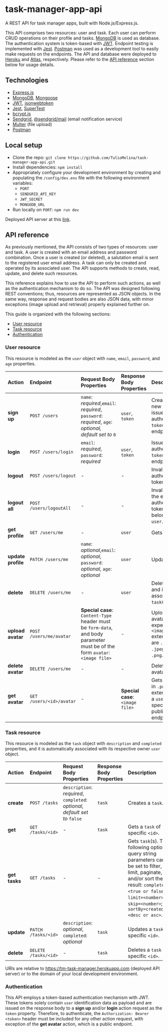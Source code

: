 # task-manager-app-api

A REST API for task manager apps, built with Node.js/Express.js.

This API comprises two resources: user and task. Each user can perform CRUD operations on their profile and tasks. [MongoDB](https://www.mongodb.com/) is used as database. The authentication system is token-based with [JWT](https://jwt.io/). Endpoint testing is implemented with [Jest](https://jestjs.io/). [Postman](https://www.postman.com/) was used as a development tool to easily make requests on the endpoints. The API and database were deployed to [Heroku](https://devcenter.heroku.com/) and [Atlas](https://www.mongodb.com/cloud/atlas), respectively. Please refer to the [API reference](#api-reference) section below for usage details.

## Technologies
- [Express.js](https://expressjs.com/)
- [MongoDB](https://www.mongodb.com/), [Mongoose](https://mongoosejs.com/)
- [JWT](https://jwt.io/), [jsonwebtoken](https://www.npmjs.com/package/jsonwebtoken)
- [Jest](https://jestjs.io/), [SuperTest](https://www.npmjs.com/package/supertest)
- [bcrypt.js](https://www.npmjs.com/package/bcryptjs)
- [Sendgrid](https://www.npmjs.com/package/@sendgrid/mail), [@sendgrid/mail](https://www.npmjs.com/package/@sendgrid/mail) (email notification service) 
- [Multer](https://www.npmjs.com/package/multer) (file upload)
- [Postman](https://www.postman.com/)

## Local setup
- Clone the repo: `git clone https://github.com/TulioMolina/task-manager-app-api.git`
- Install dependencies: `npm install`
- Appropriately configure your development environment by creating and populating the `/config/dev.env` file with the following environment variables:
  - `PORT`
  - `SENDGRID_API_KEY`
  - `JWT_SECRET`
  - `MONGODB_URL`
- Run locally on `PORT`: `npm run dev`

Deployed API server at this [link](https://tm-task-manager.herokuapp.com).

## API reference
As previously mentioned, the API consists of two types of resources: user and task. A user is created with an email address and password combination. Once a user is created (or deleted), a salutation email is sent to the registered user email address. A task can only be created and operated by its associated user.
The API supports methods to create, read, update, and delete such resources.

This reference explains how to use the API to perform such actions, as well as the authentication mechanism to do so. The API was designed following REST conventions; thus, resources are represented as JSON objects. In the same way, response and request bodies are also JSON data, with minor exceptions (image upload and retrieval) properly explained further on.

This guide is organized with the following sections:
  - [User resource](#user-resource)
  - [Task resource](#task-resource)
  - [Authentication](#authentication)

### User resource
This resource is modeled as the `user` object with `name`, `email`, `password`, and `age` properties.

| Action                | Endpoint             | Request Body Properties               | Response Body Properties  | Description
| :---                  |     :---                          |          :---                         | :---                      | :---
| **sign up** | `POST /users` | `name`: *required*,`email`: *required*, `password`: *required*, `age`: *optional, default set to* `0` | `user`, `token` | Creates a new `user` and issues authentication `token`, public endpoint.
| **login** | `POST /users/login` | `email`: *required*, `password`: *required* | `user`, `token` | Issues authentication `token`, public endpoint.
| **logout** | `POST /users/logout` | - | - | Invalidates authentication token.
| **logout all** | `POST /users/logoutAll` | - | - | Invalidates all the existing authentication tokens that belong to a `user`.
| **get profile** | `GET /users/me` | - | `user` | Gets `user`.
| **update profile** | `PATCH /users/me` | `name`: *optional*,`email`: *optional*, `password`: *optional*, `age`: *optional* | `user` | Updates `user`.
| **delete** | `DELETE /users/me` | - | `user` | Deletes `user` and its associated `task`(s).
| **upload avatar** | `POST /users/me/avatar` | **Special case**: `Content-Type` header must be `form-data`, and body parameter must be of the form `avatar`: `<image file>` | - | Uploads `user` avatar, expected `<image file>` extensions are `.jpg`, `.jpeg` and `.png`.
| **delete avatar** | `DELETE /users/me` | - | - | Deletes `user` avatar.
| **get avatar** | `GET /users/<id>/avatar` | - | **Special case**: `<image file>` | Gets avatar, in `.png` extension, of a `user` with specific `<id>`, public endpoint.

### Task resource
This resource is modeled as the `task` object with `description` and `completed` properties, and it is automatically associated with its respective owner `user` object.

| Action                | Endpoint             | Request Body Properties               | Response Body Properties  | Description
| :---                  |     :---                          |          :---                         | :---                      | :---
| **create** | `POST /tasks` | `description`: *required*, `completed`: *optional, default set to* `false` | `task` | Creates a `task`.
| **get** | `GET /tasks/<id>` | - | `task` | Gets a `task` of specific `<id>`.
| **get tasks** | `GET /tasks` | - | - | Gets `task`(s). The following optional query string parameters can be set to filter, limit, paginate, and/or sort the result: `completed=<true or false>`; `limit=<number>`; `skip=<number>`; `sortBy=createdAt:<desc or asc>`.    
| **update** | `PATCH /tasks/<id>` | `description`: *optional*, `completed`: *optional* | `task` | Updates a `task` of specific `<id>`.
| **delete** | `DELETE /tasks/<id>` | - | `task` | Deletes a `task` of specific `<id>`.

URIs are relative to https://tm-task-manager.herokuapp.com (deployed API server) or to the domain of your local development environment.

### Authentication
This API employs a token-based authentication mechanism with JWT. These tokens solely contain `user` identification data as payload and are issued on the response body to a **sign up** and/or **login** action request as the `token` property. Therefore, to authenticate, the `Authorization: Bearer <token>` header must be included for any other action request, with exception of the **get avatar** action, which is a public endpoint.
